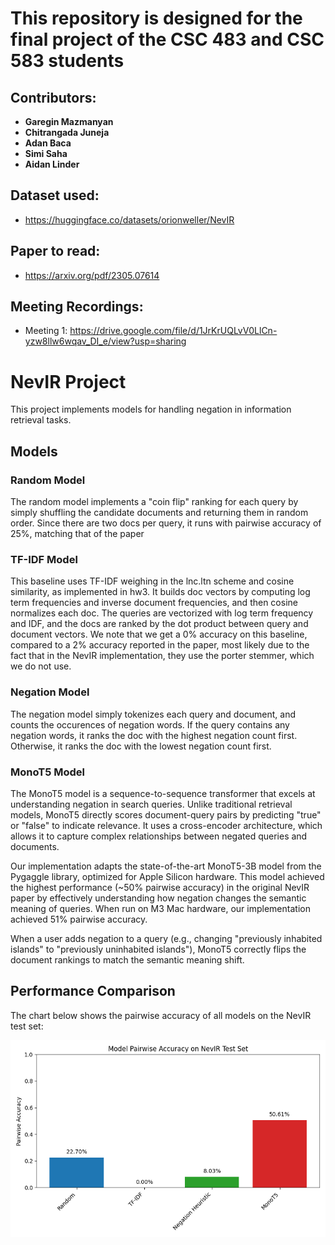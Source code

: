 # This repository is designed for the final project of the CSC 483 and CSC 583 students

## Contributors:

-   **Garegin Mazmanyan**
-   **Chitrangada Juneja**
-   **Adan Baca**
-   **Simi Saha**
-   **Aidan Linder**

## Dataset used:

-   https://huggingface.co/datasets/orionweller/NevIR

## Paper to read:

-   https://arxiv.org/pdf/2305.07614

## Meeting Recordings:

-   Meeting 1: https://drive.google.com/file/d/1JrKrUQLvV0LlCn-yzw8llw6wqav_DI_e/view?usp=sharing

# NevIR Project

This project implements models for handling negation in information retrieval tasks.

## Models

### Random Model

The random model implements a "coin flip" ranking for each query by simply shuffling the candidate
documents and returning them in random order. Since there are two docs per query, it runs with
pairwise accuracy of 25%, matching that of the paper

### TF-IDF Model

This baseline uses TF-IDF weighing in the lnc.ltn scheme and cosine similarity, as implemented in
hw3. It builds doc vectors by computing log term frequencies and inverse document
frequencies, and then cosine normalizes each doc. The queries are vectorized with
log term frequency and IDF, and the docs are ranked by the dot product between
query and document vectors. We note that we get a 0% accuracy on this baseline,
compared to a 2% accuracy reported in the paper, most likely due to the fact
that in the NevIR implementation, they use the porter stemmer, which we do
not use.

### Negation Model

The negation model simply tokenizes each query and document, and counts the
occurences of negation words. If the query contains any negation words,
it ranks the doc with the highest negation count first. Otherwise, it ranks
the doc with the lowest negation count first.

### MonoT5 Model

The MonoT5 model is a sequence-to-sequence transformer that excels at understanding negation in search queries. Unlike traditional retrieval models, MonoT5 directly scores document-query pairs by predicting "true" or "false" to indicate relevance. It uses a cross-encoder architecture, which allows it to capture complex relationships between negated queries and documents.

Our implementation adapts the state-of-the-art MonoT5-3B model from the Pygaggle library, optimized for Apple Silicon hardware. This model achieved the highest performance (~50% pairwise accuracy) in the original NevIR paper by effectively understanding how negation changes the semantic meaning of queries. When run on M3 Mac hardware, our implementation achieved 51% pairwise accuracy.

When a user adds negation to a query (e.g., changing "previously inhabited islands" to "previously uninhabited islands"), MonoT5 correctly flips the document rankings to match the semantic meaning shift.

## Performance Comparison

The chart below shows the pairwise accuracy of all models on the NevIR test set:

![Model Accuracy Comparison](model_accuracy_comparison.png)
